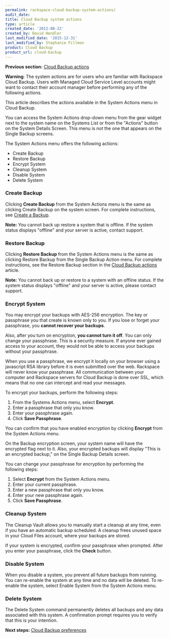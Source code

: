 ```yaml
---
permalink: rackspace-cloud-backup-system-actions/
audit_date:
title: Cloud Backup system actions
type: article
created_date: '2012-08-22'
created_by: David Hendler
last_modified_date: '2015-12-31'
last_modified_by: Stephanie Fillmon
product: Cloud Backup
product_url: cloud-backup
---
```


**Previous section:** [Cloud Backup actions](/how-to/rackspace-cloud-backup-backup-actions)

**Warning**: The system actions are for users who are familiar with Rackspace Cloud Backup. Users with Managed Cloud Service Level accounts might want to contact their account manager before performing any of the following actions.

This article describes the actions available in the System Actions menu in Cloud Backup.

You can access the System Actions drop-down menu from the gear widget next to the system name on the Systems List or from the "Actions" button on the System Details Screen. This menu is *not* the one that appears on the Single Backup screens.

The System Actions menu offers the following actions:

-   Create Backup
-   Restore Backup
-   Encrypt System
-   Cleanup System
-   Disable System
-   Delete System

### Create Backup

Clicking **Create Backup** from the System Actions menu is the same as clicking Create Backup on the system screen. For complete instructions, see [Create a Backup](/how-to/rackspace-cloud-backup-create-a-backup).

**Note:** You cannot back up restore a system that is offline. If the system status displays "offline" and your server is active, contact support.

### Restore Backup

Clicking **Restore Backup** from the System Actions menu is the same as clicking Restore Backup from the Single Backup Action menu. For complete instructions, see the Restore Backup section in the [Cloud Backup actions](/how-to/rackspace-cloud-backup-backup-actions) article.

**Note:** You cannot back up or restore to a system with an offline status. If the system status displays "offline" and your server is active, please contact support.

### Encrypt System

You may encrypt your backups with AES-256 encryption. The key or
passphrase you that create is known only to you. If you lose or forget
your passphrase, you **cannot recover your backups**.

Also, after you turn on encryption, **you cannot turn it off**. You can
only change your passphrase. This is a security measure. If anyone ever
gained access to your account, they would not be able to access your
backups without your passphrase.

When you use a passphrase, we encrypt it locally on your browser using a
javascript RSA library before it is even submitted over the web.
Rackspace will never know your passphrase. All communication between
your computer and Rackspace servers for Cloud Backup is done over SSL,
which means that no one can intercept and read your messages.

To encrypt your backups, perform the following steps:

1.  From the Systems Actions menu, select **Encrypt**.
2.  Enter a passphrase that only you know.
3.  Enter your passphrase again.
4.  Click **Save Passphrase**.

You can confirm that you have enabled encryption by clicking
**Encrypt** from the System Actions menu.

On the Backup encryption screen, your system name will have the encrypted flag next to it. Also, your encrypted backups will display "This is an encrypted backup," on the Single Backup Details screen.

You can change your passphrase for encryption by performing the following steps:

1.  Select **Encrypt** from the System Actions menu.
2.  Enter your current passphrase.
3.  Enter a new passphrase that only you know.
4.  Enter your new passphrase again.
5.  Click **Save Passphrase**.

### Cleanup System

The Cleanup Vault allows you to manually start a cleanup at any time,
even if you have an automatic backup scheduled. A cleanup frees unused
space in your Cloud Files account, where your backups are stored.

If your system is encrypted, confirm your passphrase when prompted. After you enter your passphrase, click the **Check** button.

### Disable System

When you disable a system, you prevent all future backups from running.
You can re-enable the system at any time and no data will be deleted. To
re-enable the system, select Enable System from the System Actions menu.

### Delete System

The Delete System command permanently deletes all backups and any data
associated with this system. A confirmation prompt requires you to
verify that this is your intention.

**Next steps:** [Cloud Backup preferences](/how-to/rackspace-cloud-backup-preferences)
